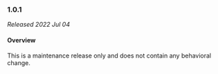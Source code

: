 ### 1.0.1

_Released 2022 Jul 04_

#### Overview

This is a maintenance release only and does not contain any behavioral change.